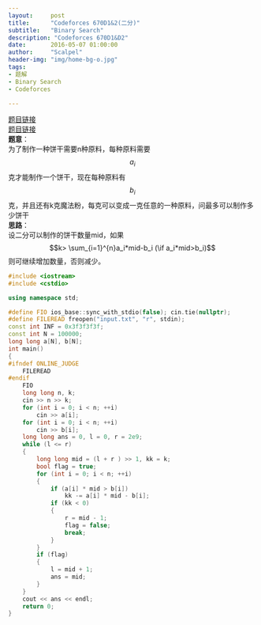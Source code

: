 ```yaml
---
layout:     post
title:      "Codeforces 670D1&2(二分)"
subtitle:   "Binary Search"
description: "Codeforces 670D1&D2"
date:       2016-05-07 01:00:00
author:     "Scalpel"
header-img: "img/home-bg-o.jpg"
tags:
- 题解
- Binary Search
- Codeforces

---
```

[题目链接](http://codeforces.com/problemset/problem/670/D1)  
[题目链接](http://codeforces.com/problemset/problem/670/D2)  
**题意**：  
为了制作一种饼干需要n种原料，每种原料需要$$a_i$$克才能制作一个饼干，现在每种原料有$$b_i$$克，并且还有k克魔法粉，每克可以变成一克任意的一种原料，问最多可以制作多少饼干  
**思路**：  
设二分可以制作的饼干数量mid，如果$$k> \sum_{i=1}^{n}a_i*mid-b_i  (\if a_i*mid>b_i)$$则可继续增加数量，否则减少。  

~~~cpp
#include <iostream>
#include <cstdio>

using namespace std;

#define FIO ios_base::sync_with_stdio(false); cin.tie(nullptr);
#define FILEREAD freopen("input.txt", "r", stdin);
const int INF = 0x3f3f3f3f;
const int N = 100000;
long long a[N], b[N];
int main()
{
#ifndef ONLINE_JUDGE
    FILEREAD
#endif
    FIO    
    long long n, k;
    cin >> n >> k;
    for (int i = 0; i < n; ++i)
        cin >> a[i];
    for (int i = 0; i < n; ++i)
        cin >> b[i];
    long long ans = 0, l = 0, r = 2e9;
    while (l <= r)
    {
        long long mid = (l + r ) >> 1, kk = k;
        bool flag = true;
        for (int i = 0; i < n; ++i)
        {
            if (a[i] * mid > b[i])
                kk -= a[i] * mid - b[i];
            if (kk < 0)
            {
                r = mid - 1;
                flag = false;
                break;
            }
        }
        if (flag)
        {
            l = mid + 1;
            ans = mid;
        }
    }
    cout << ans << endl;
    return 0;
}

~~~



